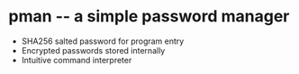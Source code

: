 pman -- a simple password manager
=================================

* SHA256 salted password for program entry
* Encrypted passwords stored internally
* Intuitive command interpreter
